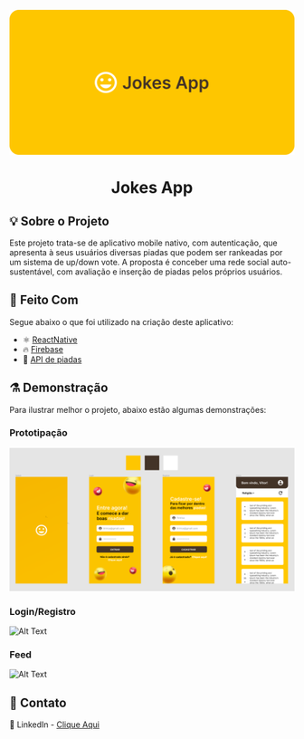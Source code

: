 <!-- PROJECT LOGO -->
<h1 align="center">
<br>
  <a href="">
    <img src="./src/assets/capa.png" alt="Logo">
  </a>
<br>
<br>
Jokes App
</h1>


<!-- ABOUT THE PROJECT -->
## :bulb: Sobre o Projeto

Este projeto trata-se de aplicativo mobile nativo, com autenticação, que apresenta à seus usuários diversas piadas que podem ser rankeadas por um sistema de up/down vote. A proposta é conceber uma rede social auto-sustentável, com avaliação e inserção de piadas pelos próprios usuários.

<!-- TECHNOLOGIES -->
## :construction: Feito Com
Segue abaixo o que foi utilizado na criação deste aplicativo:


- ⚛️ [ReactNative](https://reactnative.dev/)
- 🔥 [Firebase](https://firebase.google.com/)
- 🚚 [API de piadas](https://v2.jokeapi.dev/)

<!-- DEMONSTRATION -->
## :alembic: Demonstração
Para ilustrar melhor o projeto, abaixo estão algumas demonstrações:

### Prototipação
<img src="./src/assets/prototipacao.png" alt="Logo">

### Login/Registro
![Alt Text](https://media.giphy.com/media/CwUKfX4rCpE2UUoWEP/giphy.gif)
### Feed
![Alt Text](https://media.giphy.com/media/ZRd5rCxXEkGdQO1s19/giphy.gif)

<!-- CONTACT -->
## :speech_balloon: Contato
🔘 LinkedIn - [Clique Aqui](https://www.linkedin.com/in/vitormachado-code/)

